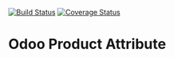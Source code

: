 [![Build Status](https://travis-ci.org/OCA/product-attribute.svg?branch=7.0)](https://travis-ci.org/OCA/product-attribute)
[![Coverage Status](https://coveralls.io/repos/OCA/product-attribute/badge.png?branch=7.0)](https://coveralls.io/r/OCA/product-attribute?branch=7.0)

Odoo Product Attribute
======================

